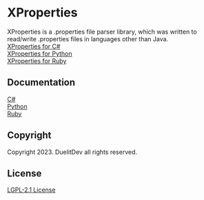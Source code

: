 # XProperties
XProperties is a .properties file parser library, which was written to read/write .properties files in languages ​​other than Java.  
[XProperties for C#](https://github.com/DuelitDev/XProperties-CSharp)  
[XProperties for Python](https://github.com/DuelitDev/XProperties-Python)  
[XProperties for Ruby](https://github.com/DuelitDev/XProperties-Ruby) 

## Documentation
[C#](https://github.com/DuelitDev/XProperties-CSharp/wiki)  
[Python](https://github.com/DuelitDev/XProperties-Python/wiki)  
[Ruby](https://github.com/DuelitDev/XProperties-Ruby/wiki)  

## Copyright
Copyright 2023. DuelitDev all rights reserved.  

## License
[LGPL-2.1 License](https://github.com/DuelitDev/XProperties/blob/master/LICENSE)
